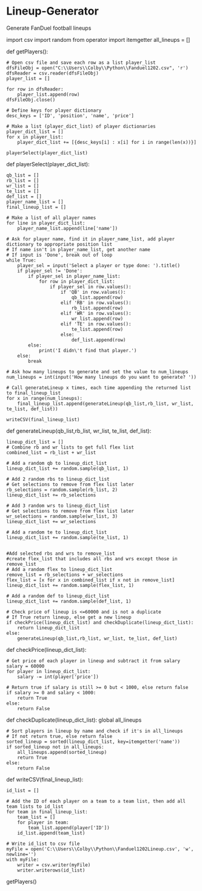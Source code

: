 # Lineup-Generator
Generate FanDuel football lineups


import csv
import random
from operator import itemgetter
all_lineups = []

def getPlayers():

    # Open csv file and save each row as a list player_list
    dfsFileObj = open("C:\\Users\\Colby\\Python\\Fanduel1202.csv", 'r')
    dfsReader = csv.reader(dfsFileObj)
    player_list = []

    for row in dfsReader:
        player_list.append(row)
    dfsFileObj.close()

    # Define keys for player dictionary
    desc_keys = ['ID', 'position', 'name', 'price']

    # Make a list (player_dict_list) of player dictionaries
    player_dict_list = []
    for x in player_list:
        player_dict_list += [{desc_keys[i] : x[i] for i in range(len(x))}]

    playerSelect(player_dict_list)

def playerSelect(player_dict_list):

    qb_list = []
    rb_list = []
    wr_list = []
    te_list = []
    def_list = []
    player_name_list = []
    final_lineup_list = []

    # Make a list of all player names
    for line in player_dict_list:
        player_name_list.append(line['name'])

    # Ask for player name, find it in player_name_list, add player dictionary to appropriate position list
    # If name isn't in player_name_list, get another name
    # If input is 'Done', break out of loop
    while True:
        player_sel = input('Select a player or type done: ').title()
        if player_sel != 'Done':
            if player_sel in player_name_list:
                for row in player_dict_list:
                    if player_sel in row.values():
                        if 'QB' in row.values():
                            qb_list.append(row)
                        elif 'RB' in row.values():
                            rb_list.append(row)
                        elif 'WR' in row.values():
                            wr_list.append(row)
                        elif 'TE' in row.values():
                            te_list.append(row)
                        else:
                            def_list.append(row)
            else:
                print('I didn\'t find that player.')
        else:
            break

    # Ask how many lineups to generate and set the value to num_lineups
    num_lineups = int(input('How many lineups do you want to generate? '))

    # Call generateLineup x times, each time appending the returned list to final_lineup_list
    for x in range(num_lineups):
        final_lineup_list.append(generateLineup(qb_list,rb_list, wr_list, te_list, def_list))

    writeCSV(final_lineup_list)

def generateLineup(qb_list,rb_list, wr_list, te_list, def_list):

    lineup_dict_list = []
    # Combine rb and wr lists to get full flex list
    combined_list = rb_list + wr_list
    
    # Add a random qb to lineup_dict_list
    lineup_dict_list += random.sample(qb_list, 1)

    # Add 2 random rbs to lineup_dict_list
    # Get selections to remove from flex list later
    rb_selections = random.sample(rb_list, 2)
    lineup_dict_list += rb_selections

    # Add 3 random wrs to lineup_dict_list
    # Get selections to remove from flex list later
    wr_selections = random.sample(wr_list, 3)
    lineup_dict_list += wr_selections

    # Add a random te to lineup_dict_list
    lineup_dict_list += random.sample(te_list, 1)


    #Add selected rbs and wrs to remove_list
    #create flex_list that includes all rbs and wrs except those in remove_list
    # Add a random flex to lineup_dict_list
    remove_list = rb_selections + wr_selections
    flex_list = [x for x in combined_list if x not in remove_list]
    lineup_dict_list += random.sample(flex_list, 1)

    # Add a random def to lineup_dict_list
    lineup_dict_list += random.sample(def_list, 1)

    # Check price of lineup is <=60000 and is not a duplicate
    # If True return lineup, else get a new lineup
    if checkPrice(lineup_dict_list) and checkDuplicate(lineup_dict_list):
        return lineup_dict_list
    else:
        generateLineup(qb_list,rb_list, wr_list, te_list, def_list)


def checkPrice(lineup_dict_list):

    # Get price of each player in lineup and subtract it from salary
    salary = 60000
    for player in lineup_dict_list:
        salary -= int(player['price'])

    # Return true if salary is still >= 0 but < 1000, else return false
    if salary >= 0 and salary < 1000:
        return True
    else:
        return False

def checkDuplicate(lineup_dict_list):
    global all_lineups

    # Sort players in lineup by name and check if it's in all_lineups
    # If not return true, else return false
    sorted_lineup = sorted(lineup_dict_list, key=itemgetter('name'))
    if sorted_lineup not in all_lineups:
        all_lineups.append(sorted_lineup)
        return True
    else:
        return False

def writeCSV(final_lineup_list):

    id_list = []

    # Add the ID of each player on a team to a team list, then add all team lists to id_list
    for team in final_lineup_list:
        team_list = []
        for player in team:
            team_list.append(player['ID'])
        id_list.append(team_list)

    # Write id_list to csv file
    myFile = open('C:\\Users\\Colby\\Python\\Fanduel1202Lineup.csv', 'w', newline='')
    with myFile:
        writer = csv.writer(myFile)
        writer.writerows(id_list)

getPlayers()
